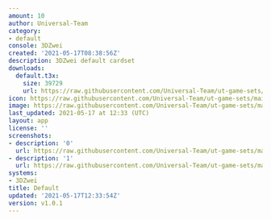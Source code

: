 ```yaml
---
amount: 10
author: Universal-Team
category:
- default
console: 3DZwei
created: '2021-05-17T08:38:56Z'
description: 3DZwei default cardset
downloads:
  default.t3x:
    size: 39729
    url: https://raw.githubusercontent.com/Universal-Team/ut-game-sets/main/sets/3dzwei/default/default.t3x
icon: https://raw.githubusercontent.com/Universal-Team/ut-game-sets/main/sets/3dzwei/default/icon.png
image: https://raw.githubusercontent.com/Universal-Team/ut-game-sets/main/sets/3dzwei/default/icon.png
last_updated: 2021-05-17 at 12:33 (UTC)
layout: app
license: ''
screenshots:
- description: '0'
  url: https://raw.githubusercontent.com/Universal-Team/ut-game-sets/main/sets/3dzwei/default/screenshots/0.png
- description: '1'
  url: https://raw.githubusercontent.com/Universal-Team/ut-game-sets/main/sets/3dzwei/default/screenshots/1.png
systems:
- 3DZwei
title: Default
updated: '2021-05-17T12:33:54Z'
version: v1.0.1
---
```

